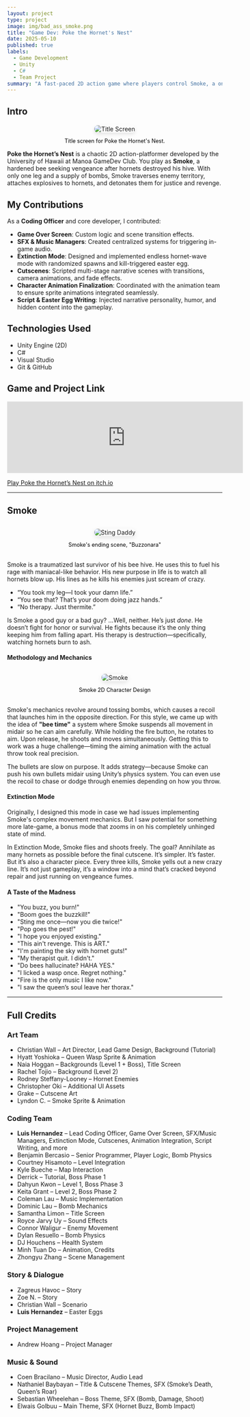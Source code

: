 ```yaml
---
layout: project
type: project
image: img/bad_ass_smoke.png
title: "Game Dev: Poke the Hornet's Nest"
date: 2025-05-10
published: true
labels:
  - Game Development
  - Unity
  - C#
  - Team Project
summary: "A fast-paced 2D action game where players control Smoke, a one-legged bee on a revenge mission against hornets. Developed as a collaborative project for the UH Manoa GameDev Club using Unity and C#."
---
```


## Intro

<div style="text-align: center; margin-top: 20px;">
  <img src="../img/title_screen.png" alt="Title Screen" style="max-width: 100%; height: auto; border-radius: 8px; box-shadow: 0 4px 8px rgba(0,0,0,0.1);">
  <p style="font-size: 0.9em; color: black;">Title screen for Poke the Hornet's Nest.</p>
</div>

**Poke the Hornet’s Nest** is a chaotic 2D action-platformer developed by the University of Hawaii at Manoa GameDev Club. You play as **Smoke**, a hardened bee seeking vengeance after hornets destroyed his hive. With only one leg and a supply of bombs, Smoke traverses enemy territory, attaches explosives to hornets, and detonates them for justice and revenge.

## My Contributions

As a **Coding Officer** and core developer, I contributed:

- **Game Over Screen**: Custom logic and scene transition effects.
- **SFX & Music Managers**: Created centralized systems for triggering in-game audio.
- **Extinction Mode**: Designed and implemented endless hornet-wave mode with randomized spawns and kill-triggered easter egg.
- **Cutscenes**: Scripted multi-stage narrative scenes with transitions, camera animations, and fade effects.
- **Character Animation Finalization**: Coordinated with the animation team to ensure sprite animations integrated seamlessly.
- **Script & Easter Egg Writing**: Injected narrative personality, humor, and hidden content into the gameplay.

## Technologies Used

- Unity Engine (2D)
- C#
- Visual Studio
- Git & GitHub

## Game and Project Link

<iframe height="167" frameborder="0" src="https://itch.io/embed/3505402" width="552"><a href="https://uhmanoagamedev.itch.io/poke-the-hornets-nest">Poke the Hornet&#039;s Nest by UHManoaGameDev</a></iframe>

[Play Poke the Hornet’s Nest on itch.io](https://uhmanoagamedev.itch.io/poke-the-hornets-nest)

---

## Smoke

<div style="text-align: center; margin: 30px 0;">
  <img src="../img/Smoke_B.png" alt="Sting Daddy" style="max-width: 100%; height: auto; border-radius: 8px; box-shadow: 0 4px 12px rgba(0, 0, 0, 0.1);">
  <p style="font-size: 0.9em; color: black;">Smoke's ending scene, "Buzzonara"</p>
</div>

Smoke is a traumatized last survivor of his bee hive. He uses this to fuel his rage with maniacal-like behavior. His new purpose in life is to watch all hornets blow up. His lines as he kills his enemies just scream of crazy.

- “You took my leg—I took your damn life.”
- “You see that? That’s your doom doing jazz hands.”
- “No therapy. Just thermite.”

Is Smoke a good guy or a bad guy? …Well, neither. He’s just _done_. He doesn’t fight for honor or survival. He fights because it’s the only thing keeping him from falling apart. His therapy is destruction—specifically, watching hornets burn to ash.

#### Methodology and Mechanics

<div style="text-align: center; margin: 30px 0;">
  <img src="../img/SmokeIdleR0.png" alt="Smoke" style="max-width: 100%; height: auto; border-radius: 8px; box-shadow: 0 4px 12px rgba(0, 0, 0, 0.1);">
  <p style="font-size: 0.9em; color: black;">Smoke 2D Character Design</p>
</div>

Smoke's mechanics revolve around tossing bombs, which causes a recoil that launches him in the opposite direction. For this style, we came up with the idea of **"bee time"** a system where Smoke suspends all movement in midair so he can aim carefully. While holding the fire button, he rotates to aim. Upon release, he shoots and moves simultaneously. Getting this to work was a huge challenge—timing the aiming animation with the actual throw took real precision.

The bullets are slow on purpose. It adds strategy—because Smoke can push his own bullets midair using Unity’s physics system. You can even use the recoil to chase or dodge through enemies depending on how you throw.

#### Extinction Mode

Originally, I designed this mode in case we had issues implementing Smoke's complex movement mechanics. But I saw potential for something more late-game, a bonus mode that zooms in on his completely unhinged state of mind.

In Extinction Mode, Smoke flies and shoots freely. The goal? Annihilate as many hornets as possible before the final cutscene. It’s simpler. It’s faster. But it’s also a character piece. Every three kills, Smoke yells out a new crazy line. It’s not just gameplay, it’s a window into a mind that’s cracked beyond repair and just running on vengeance fumes.

#### A Taste of the Madness

- "You buzz, you burn!"
- "Boom goes the buzzkill!"
- "Sting me once—now you die twice!"
- "Pop goes the pest!"
- "I hope you enjoyed existing."
- "This ain't revenge. This is ART."
- "I'm painting the sky with hornet guts!"
- "My therapist quit. I didn't."
- "Do bees hallucinate? HAHA YES."
- "I licked a wasp once. Regret nothing."
- "Fire is the only music I like now."
- "I saw the queen’s soul leave her thorax."

---

## Full Credits

### Art Team

- Christian Wall – Art Director, Lead Game Design, Background (Tutorial)
- Hyatt Yoshioka – Queen Wasp Sprite & Animation
- Naia Hoggan – Backgrounds (Level 1 + Boss), Title Screen
- Rachel Tojio – Background (Level 2)
- Rodney Steffany-Looney – Hornet Enemies
- Christopher Oki – Additional UI Assets
- Grake – Cutscene Art
- Lyndon C. – Smoke Sprite & Animation

### Coding Team

- **Luis Hernandez** – Lead Coding Officer, Game Over Screen, SFX/Music Managers, Extinction Mode, Cutscenes, Animation Integration, Script Writing, and more
- Benjamin Bercasio – Senior Programmer, Player Logic, Bomb Physics
- Courtney Hisamoto – Level Integration
- Kyle Bueche – Map Interaction
- Derrick – Tutorial, Boss Phase 1
- Dahyun Kwon – Level 1, Boss Phase 3
- Keita Grant – Level 2, Boss Phase 2
- Coleman Lau – Music Implementation
- Dominic Lau – Bomb Mechanics
- Samantha Limon – Title Screen
- Royce Jarvy Uy – Sound Effects
- Connor Waligur – Enemy Movement
- Dylan Resuello – Bomb Physics
- DJ Houchens – Health System
- Minh Tuan Do – Animation, Credits
- Zhongyu Zhang – Scene Management

### Story & Dialogue

- Zagreus Havoc – Story
- Zoe N. – Story
- Christian Wall – Scenario
- **Luis Hernandez** – Easter Eggs

### Project Management

- Andrew Hoang – Project Manager

### Music & Sound

- Coen Bracilano – Music Director, Audio Lead
- Nathaniel Baybayan – Title & Cutscene Themes, SFX (Smoke’s Death, Queen’s Roar)
- Sebastian Wheelehan – Boss Theme, SFX (Bomb, Damage, Shoot)
- Elwais Golbuu – Main Theme, SFX (Hornet Buzz, Bomb Impact)
